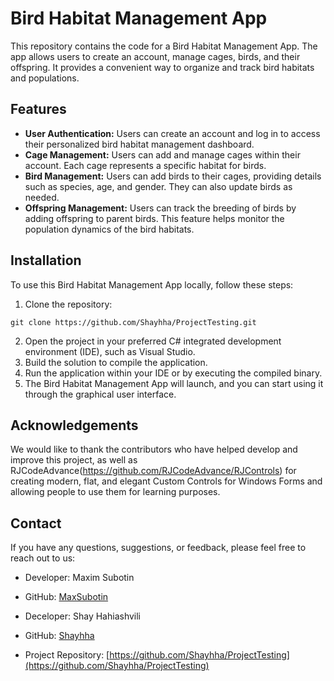# Bird Habitat Management App

This repository contains the code for a Bird Habitat Management App. The app allows users to create an account, manage cages, birds, and their offspring. It provides a convenient way to organize and track bird habitats and populations.

## Features

- **User Authentication:** Users can create an account and log in to access their personalized bird habitat management dashboard.
- **Cage Management:** Users can add and manage cages within their account. Each cage represents a specific habitat for birds.
- **Bird Management:** Users can add birds to their cages, providing details such as species, age, and gender. They can also update birds as needed.
- **Offspring Management:** Users can track the breeding of birds by adding offspring to parent birds. This feature helps monitor the population dynamics of the bird habitats.

## Installation

To use this Bird Habitat Management App locally, follow these steps:

1. Clone the repository:

```shell
git clone https://github.com/Shayhha/ProjectTesting.git
```

2. Open the project in your preferred C# integrated development environment (IDE), such as Visual Studio.
3. Build the solution to compile the application.
4. Run the application within your IDE or by executing the compiled binary.
5. The Bird Habitat Management App will launch, and you can start using it through the graphical user interface.

## Acknowledgements

We would like to thank the contributors who have helped develop and improve this project, as well
as RJCodeAdvance(https://github.com/RJCodeAdvance/RJControls) for creating modern, flat, and elegant Custom Controls for Windows Forms and allowing people to use
them for learning purposes.

## Contact

If you have any questions, suggestions, or feedback, please feel free to reach out to us:

- Developer: Maxim Subotin
- GitHub: [MaxSubotin](https://github.com/MaxSubotin)

- Deceloper: Shay Hahiashvili 
- GitHub: [Shayhha](https://github.com/Shayhha)
- Project Repository: [https://github.com/Shayhha/ProjectTesting](https://github.com/Shayhha/ProjectTesting)

